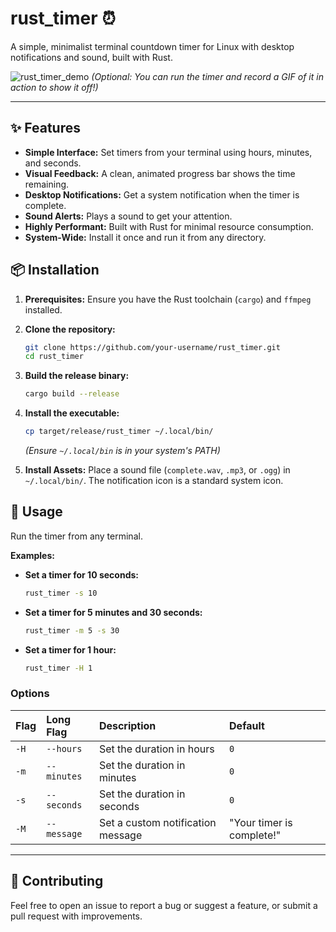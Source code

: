 # rust_timer ⏰

A simple, minimalist terminal countdown timer for Linux with desktop notifications and sound, built with Rust.

![rust_timer_demo](https://i.imgur.com/YOUR_IMAGE_URL.gif) 
*(Optional: You can run the timer and record a GIF of it in action to show it off!)*

---

## ✨ Features

- **Simple Interface:** Set timers from your terminal using hours, minutes, and seconds.
- **Visual Feedback:** A clean, animated progress bar shows the time remaining.
- **Desktop Notifications:** Get a system notification when the timer is complete.
- **Sound Alerts:** Plays a sound to get your attention.
- **Highly Performant:** Built with Rust for minimal resource consumption.
- **System-Wide:** Install it once and run it from any directory.

## 📦 Installation

1.  **Prerequisites:** Ensure you have the Rust toolchain (`cargo`) and `ffmpeg` installed.
2.  **Clone the repository:**
    ```bash
    git clone https://github.com/your-username/rust_timer.git
    cd rust_timer
    ```
3.  **Build the release binary:**
    ```bash
    cargo build --release
    ```
4.  **Install the executable:**
    ```bash
    cp target/release/rust_timer ~/.local/bin/
    ```
    *(Ensure `~/.local/bin` is in your system's PATH)*

5.  **Install Assets:** Place a sound file (`complete.wav`, `.mp3`, or `.ogg`) in `~/.local/bin/`. The notification icon is a standard system icon.

## 🚀 Usage

Run the timer from any terminal.

**Examples:**

- **Set a timer for 10 seconds:**
  ```bash
  rust_timer -s 10
  ```
- **Set a timer for 5 minutes and 30 seconds:**
  ```bash
  rust_timer -m 5 -s 30
  ```
- **Set a timer for 1 hour:**
  ```bash
  rust_timer -H 1
  ```

### Options

| Flag | Long Flag | Description                  | Default     |
| :--- | :-------- | :--------------------------- | :---------- |
| `-H` | `--hours`   | Set the duration in hours    | `0`         |
| `-m` | `--minutes` | Set the duration in minutes  | `0`         |
| `-s` | `--seconds` | Set the duration in seconds  | `0`         |
| `-M` | `--message` | Set a custom notification message | "Your timer is complete!" |

---

## 🔧 Contributing

Feel free to open an issue to report a bug or suggest a feature, or submit a pull request with improvements.

